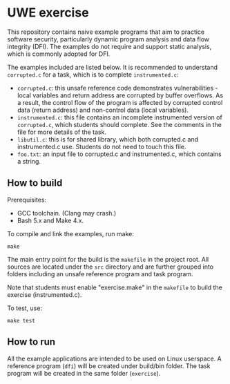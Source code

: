 # UWE exercise

This repository contains naive example programs that aim 
to practice software security, particularly dynamic program analysis 
and data flow integrity (DFI). The examples do not require and 
support static analysis, which is commonly adopted for DFI.

The examples included are listed below. It is recommended to understand
`corrupted.c` for a task, which is to complete `instrumented.c`:

 - `corrupted.c`: this unsafe reference code demonstrates vulnerabilities - 
   local variables and return address are corrupted by buffer overflows.
   As a result, the control flow of the program is affected by corrupted
   control data (return address) and non-control data (local variables).  
 - `instrumented.c`: this file contains an incomplete instrumented version
    of `corrupted.c`, which students should complete. See the comments 
    in the file for more details of the task.
 - `libutil.c`: this is for shared library, which both corrupted.c and
    instrumented.c use. Students do not need to touch this file.
 - `foo.txt`: an input file to corrupted.c and instrumented.c, which contains
    a string.

## How to build

Prerequisites:

 - GCC toolchain. (Clang may crash.)
 - Bash 5.x and Make 4.x.

To compile and link the examples, run make:

    make

The main entry point for the build is the `makefile` in the project root.
All sources are located under the `src` directory and are further grouped
into folders including an unsafe reference program and task program. 

Note that students must enable "exercise.make" in the `makefile` to 
build the exercise (instrumented.c). 

To test, use:

    make test

## How to run

All the example applications are intended to be used on Linux userspace. 
A reference program (`dfi`) will be created under build/bin folder.
The task program will be created in the same folder (`exercise`).


